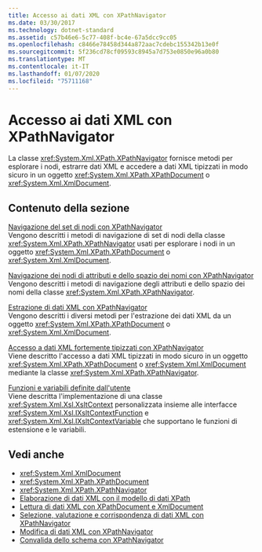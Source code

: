 ```yaml
---
title: Accesso ai dati XML con XPathNavigator
ms.date: 03/30/2017
ms.technology: dotnet-standard
ms.assetid: c57b46e6-5c77-408f-bc4e-67a5dcc9cc05
ms.openlocfilehash: c8466e78458d344a872aac7cdebc155342b13e0f
ms.sourcegitcommit: 5f236cd78cf09593c8945a7d753e0850e96a0b80
ms.translationtype: MT
ms.contentlocale: it-IT
ms.lasthandoff: 01/07/2020
ms.locfileid: "75711168"
---
```

# <a name="accessing-xml-data-using-xpathnavigator"></a>Accesso ai dati XML con XPathNavigator
La classe <xref:System.Xml.XPath.XPathNavigator> fornisce metodi per esplorare i nodi, estrarre dati XML e accedere a dati XML tipizzati in modo sicuro in un oggetto <xref:System.Xml.XPath.XPathDocument> o <xref:System.Xml.XmlDocument>.  
  
## <a name="in-this-section"></a>Contenuto della sezione  
 [Navigazione del set di nodi con XPathNavigator](../../../../docs/standard/data/xml/node-set-navigation-using-xpathnavigator.md)  
 Vengono descritti i metodi di navigazione di set di nodi della classe <xref:System.Xml.XPath.XPathNavigator> usati per esplorare i nodi in un oggetto <xref:System.Xml.XPath.XPathDocument> o <xref:System.Xml.XmlDocument>.  
  
 [Navigazione dei nodi di attributi e dello spazio dei nomi con XPathNavigator](../../../../docs/standard/data/xml/attribute-and-namespace-node-navigation-using-xpathnavigator.md)  
 Vengono descritti i metodi di navigazione degli attributi e dello spazio dei nomi della classe <xref:System.Xml.XPath.XPathNavigator>.  
  
 [Estrazione di dati XML con XPathNavigator](../../../../docs/standard/data/xml/extract-xml-data-using-xpathnavigator.md)  
 Vengono descritti i diversi metodi per l'estrazione dei dati XML da un oggetto <xref:System.Xml.XPath.XPathDocument> o <xref:System.Xml.XmlDocument>.  
  
 [Accesso a dati XML fortemente tipizzati con XPathNavigator](../../../../docs/standard/data/xml/accessing-strongly-typed-xml-data-using-xpathnavigator.md)  
 Viene descritto l'accesso a dati XML tipizzati in modo sicuro in un oggetto <xref:System.Xml.XPath.XPathDocument> o <xref:System.Xml.XmlDocument> mediante la classe <xref:System.Xml.XPath.XPathNavigator>.  
  
 [Funzioni e variabili definite dall'utente](../../../../docs/standard/data/xml/user-defined-functions-and-variables.md)  
 Viene descritta l'implementazione di una classe <xref:System.Xml.Xsl.XsltContext> personalizzata insieme alle interfacce <xref:System.Xml.Xsl.IXsltContextFunction> e <xref:System.Xml.Xsl.IXsltContextVariable> che supportano le funzioni di estensione e le variabili.  
  
## <a name="see-also"></a>Vedi anche

- <xref:System.Xml.XmlDocument>
- <xref:System.Xml.XPath.XPathDocument>
- <xref:System.Xml.XPath.XPathNavigator>
- [Elaborazione di dati XML con il modello di dati XPath](../../../../docs/standard/data/xml/process-xml-data-using-the-xpath-data-model.md)
- [Lettura di dati XML con XPathDocument e XmlDocument](../../../../docs/standard/data/xml/reading-xml-data-using-xpathdocument-and-xmldocument.md)
- [Selezione, valutazione e corrispondenza di dati XML con XPathNavigator](../../../../docs/standard/data/xml/selecting-evaluating-and-matching-xml-data-using-xpathnavigator.md)
- [Modifica di dati XML con XPathNavigator](../../../../docs/standard/data/xml/editing-xml-data-using-xpathnavigator.md)
- [Convalida dello schema con XPathNavigator](../../../../docs/standard/data/xml/schema-validation-using-xpathnavigator.md)
